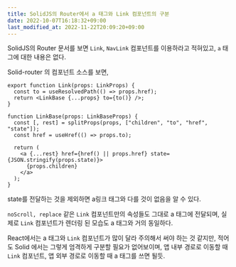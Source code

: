 ```yaml
---
title: SolidJS의 Router에서 a 태그와 Link 컴포넌트의 구분
date: 2022-10-07T16:18:32+09:00
last_modified_at: 2022-11-22T20:09:20+09:00
---
```

SolidJS의 Router 문서를 보면 `Link`, `NavLink` 컴포넌트를 이용하라고 적혀있고, `a` 태그에 대한 내용은 없다.

Solid-router 의 컴포넌트 소스를 보면,

```tsx
export function Link(props: LinkProps) {
  const to = useResolvedPath(() => props.href);
  return <LinkBase {...props} to={to()} />;
}

function LinkBase(props: LinkBaseProps) {
  const [, rest] = splitProps(props, ["children", "to", "href", "state"]);
  const href = useHref(() => props.to);

  return (
    <a {...rest} href={href() || props.href} state={JSON.stringify(props.state)}>
      {props.children}
    </a>
  );
}
```

state를 전달하는 것을 제외하면 a링크 태그와 다를 것이 없음을 알 수 있다.

`noScroll, replace` 같은 `Link` 컴포넌트만의 속성들도 그대로 a 태그에 전달되며, 실제로 `Link` 컴포넌트가 렌더링 된 모습도 a 태그와 거의 동일하다.

React에서는 a 태그와 `Link` 컴포넌트가 많이 달라 주의해서 써야 하는 것 같지만, 적어도 Solid 에서는 그렇게 엄격하게 구분할 필요가 없어보이며, 앱 내부 경로로 이동할 때 `Link` 컴포넌트, 앱 외부 경로로 이동할 때 a 태그를 쓰면 될듯.

